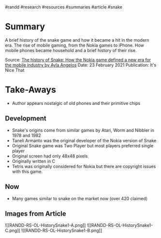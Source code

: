 #randd #research #resources #summaries #article #snake

# Summary
A brief history of the snake game and how it became a hit in the modern era. The rise of mobile gaming, from the Nokia games to iPhone. How mobile phones became household and a brief history of their rise.

Source: [The history of Snake: How the Nokia game defined a new era for the mobile industry by Ayla Angelos](https://www.itsnicethat.com/features/taneli-armanto-the-history-of-snake-design-legacies-230221)
Date: 23 February 2021
Publication: It's Nice That

# Take-Aways
* Author appears nostalgic of old phones and their primitive chips

## Development
* Snake's origins come from similar games by Atari, Worm and Nibbler in 1978 and 1982
* Taneli Armanto was the original developer of the Nokia version of Snake
* Original Snake game was Two Player but most players preferred single player
* Original screen had only 48x48 pixels
* Originally written in C
* Tetris was originally considered for Nokia but there are copyright issues with this game.

## Now
* Many games similar to snake on the market now (over 420 claimed)

## Images from Article
![[RANDD-RS-OL-HistorySnake1-A.png]]
![[RANDD-RS-OL-HistorySnake1-C.png]]
![[RANDD-RS-OL-HistorySnake1-B.png]]
